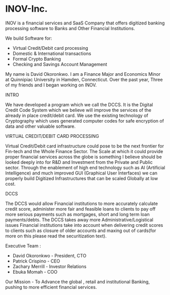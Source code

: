 # INOV-Inc.
INOV is a financial services and SaaS Company that offers digitized banking processing software to Banks and Other Financial Institutions.

We build Software for:
- Virtual Credit/Debit card processing
- Domestic & International transactions
- Formal Crypto Banking 
- Checking and Savings Account Management 

My name is David Okoronkwo. I am a Finance Major and Economics Minor at Quinnipiac University in Hamden, Connecticut. Over the past year, Three of my friends and I began working on INOV.

INTRO 

We have developed a program which we call the DCCS. It is the Digital Credit Code System which we believe will improve the services of the already in place credit/debit card. We use the existing technology of Cryptography which uses generated computer codes for safe encryption of data and other valuable software.

VIRTUAL CREDIT/DEBIT CARD PROCESSING

Virtual Credit/Debit card infrastructure could pose to be the next frontier for Fin-tech and the Whole Finance Sector. The Scale at which it could provide proper financial services across the globe is something I believe should be looked deeply into for R&D and Investment from the Private and Public sector. Through the enablement of high end technology such as AI (Artificial Intelligence) and much improved GUI (Graphical User Interfaces) we can properly build Digitized Infrastructures that can be scaled Globally at low cost.

DCCS

The DCCS would allow Financial institutions to more accurately calculate credit score, administer more fair and feasible loans to clients to pay off more serious payments such as mortgages, short and long term loan payments/debts. The DCCS takes away more Administrative/Logistical issues Financial institutions take into account when delivering credit scores to clients such as closure of older accounts and maxing out of cards(for more on this please read the securitization text).  



Executive Team : 
- David Okoronkwo - President, CTO 
- Patrick Crispino - CEO 
- Zachary Merrill - Investor Relations 
- Ebuka Momah - COO

Our Mission - To Advance the global , retail and institutional Banking, pushing to more efficient financial services.





